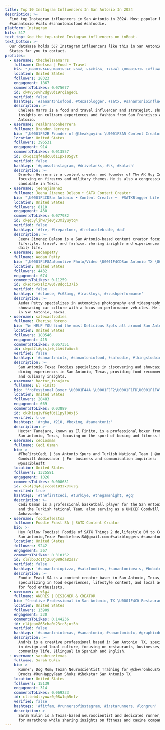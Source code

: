 ```yaml
---
title: Top 10 Instagram Influencers In San Antonio In 2024
description: >-
  Find top Instagram influencers in San Antonio in 2024. Most popular hashtags:
  #sanantonio #satx #sanantoniofood #safoodie.
platform: Instagram
hits: 517
text_top: See the top-rated Instagram influencers on inBeat.
text_bottom: >-
  Our database holds 517 Instagram influencers like this in San Antonio, United
  States for you to contact.
profiles:
  - username: thechelseamarrs
    fullname: Chelsea | Food + Travel
    bio: "\U0001FAF6\U0001F3FC Food, Fashion, Travel \U0001F31F Influencer Strategist at @obviously \U0001F48C thechelseamarrs@gmail.com \U0001F4CD San Francisco + San Antonio"
    location: United States
    followers: 28323
    engagement: 1867
    commentsToLikes: 0.075677
    id: ck0vy5svh2dgv0i19rqiaged1
    verified: false
    hashtags: '#sanantoniofood, #texasblogger, #satx, #sanantonioinfluencer'
    description: >-
      Chelsea Marrs is a food and travel influencer and strategist, sharing
      insights on culinary experiences and fashion from San Francisco and San
      Antonio.
  - username: realbrandonherrera
    fullname: Brandon Herrera
    bio: "\U0001F52B Founder of @theakguyinc \U0001F3A5 Content Creator San Antonio, TX Congressional Candidate (R TX-23)"
    location: United States
    followers: 396531
    engagement: 914
    commentsToLikes: 0.013557
    id: ck5q1cqf4adcu0i11pxs05gvt
    verified: false
    hashtags: '#gunsofinstagram, #drivetanks, #ak, #kalash'
    description: >-
      Brandon Herrera is a content creator and founder of The AK Guy Inc.,
      focusing on firearms and military themes. He is also a congressional
      candidate in Texas.
  - username: jeenajimenez
    fullname: Jeena Jimenez Deleon • SATX Content Creator
    bio: "\U0001F4CDSan Antonio • Content Creator • ⁣ #SATXBlogger Life + Travel + Fashion & More ✨ \U0001F48C jeena.jimenez@yahoo.com • Here's to the ones who dream • ⁣⁣⁣"
    location: United States
    followers: 8110
    engagement: 430
    commentsToLikes: 0.077982
    id: ckqq5yljhw7je0j23miyuytq4
    verified: false
    hashtags: '#fre, #frepartner, #fretocelebrate, #ad'
    description: >-
      Jeena Jimenez Deleon is a San Antonio-based content creator focusing on
      lifestyle, travel, and fashion, sharing insights and experiences from her
      daily life.
  - username: aedanpetty
    fullname: Aedan Petty
    bio: "\U0001F4F8Automotive Photo/Video \U0001F4CDSan Antonio TX \U0001F1F0\U0001F1F7Bk2 Gen Coupe 3.8"
    location: United States
    followers: 4432
    engagement: 674
    commentsToLikes: 0.11259
    id: ckaor6vx1lz780i78dqci37ib
    verified: false
    hashtags: '#stance, #c63amg, #tracktoys, #roushperformance'
    description: >-
      Aedan Petty specializes in automotive photography and videography,
      showcasing car culture with a focus on performance vehicles. He is based
      in San Antonio, Texas.
  - username: satexasfoodies
    fullname: Cherise Moreno
    bio: "We HELP YOU find the most Delicious Spots all around San Antonio Texas \U0001F924 & Create Content for Restaurants on Social Media \U0001F4F1"
    location: United States
    followers: 180546
    engagement: 415
    commentsToLikes: 0.057351
    id: ckqm27t8gtsjz0j2394fw5wz5
    verified: false
    hashtags: '#sanantoniotx, #sanantoniofood, #safoodie, #thingstodoinsanantonio'
    description: >-
      San Antonio Texas Foodies specializes in discovering and showcasing local
      dining experiences in San Antonio, Texas, providing food recommendations
      and culinary insights.
  - username: hector_tanajara
    fullname: El Finito
    bio: "Professional Boxer \U0001F44A \U0001F1F2\U0001F1FD\U0001F1FA\U0001F1F8 #TeamTanajara #RGBA #210 \U0001F4AF From Westside San Antonio, Texas Twitter: hector_tanajara"
    location: United States
    followers: 20483
    engagement: 669
    commentsToLikes: 0.03889
    id: ck5hisq1vf6qf0i11pyl00xj6
    verified: true
    hashtags: '#rgba, #210, #boxing, #sanantonio'
    description: >-
      Hector Tanajara, known as El Finito, is a professional boxer from Westside
      San Antonio, Texas, focusing on the sport of boxing and fitness themes.
  - username: cediosman
    fullname: Cedi Osman
    bio: >-
      #TheFirstCedi | San Antonio Spurs and Turkish National Team | @unicef
      Goodwill Ambassador | For business and communication inquiries:
      @possiblesft
    location: United States
    followers: 1325581
    engagement: 1026
    commentsToLikes: 0.008631
    id: ck14jdg4ujsco0i1923k3xu3g
    verified: true
    hashtags: '#thefirstcedi, #turkiye, #thegamenight, #gq'
    description: >-
      Cedi Osman is a professional basketball player for the San Antonio Spurs
      and the Turkish National Team, also serving as a UNICEF Goodwill
      Ambassador.
  - username: foodiefeastsa
    fullname: Foodie Feast SA | SATX Content Creator
    bio: >-
      Hey Fellow Foodies! Foodie of SATX Things 2 do,lifestyle DM to Collaborate
      San Antonio,Texas FoodiefeastSA@gmail.com #satxbloggers #sanantoniofoodie
    location: United States
    followers: 9242
    engagement: 367
    commentsToLikes: 0.310152
    id: clnlb53c1tj2u0j089da8zsz7
    verified: false
    hashtags: '#sanantoniopizza, #satxfoodies, #sanantonioeats, #bobatea'
    description: >-
      Foodie Feast SA is a content creator based in San Antonio, Texas,
      specializing in food experiences, lifestyle content, and local activities
      for food enthusiasts.
  - username: arelgi
    fullname: ANDRÉS | DESIGNER & CREATOR
    bio: "Creative Professional in San Antonio, TX \U0001F4CD Restaurantes, Negocios, y Vida Local. Hablo Español \U0001F1F2\U0001F1FD\U0001F1FA\U0001F1F8\U0001F3F3️‍\U0001F308"
    location: United States
    followers: 13909
    engagement: 330
    commentsToLikes: 0.144236
    id: cl8jeam865cha0i23rc3jot5h
    verified: false
    hashtags: '#sanantoniotexas, #sanantonio, #sanantoniotx, #graphicdesigner'
    description: >-
      Andrés is a creative professional based in San Antonio, TX, specializing
      in design and local culture, focusing on restaurants, businesses, and
      community life. Bilingual in Spanish and English.
  - username: sarahrunstexas
    fullname: Sarah Bulin
    bio: >-
      Runner; Dog Mom; Texan Neuroscientist Training for @chevronhoustonmarathon
      Brooks #RunHappyTeam Shokz #Shokstar San Antonio TX
    location: United States
    followers: 15139
    engagement: 314
    commentsToLikes: 0.069233
    id: cliteb4tryuwz0j08w1qh5nfv
    verified: false
    hashtags: '#fitfam, #runnersofinstagram, #instarunners, #longrun'
    description: >-
      Sarah Bulin is a Texas-based neuroscientist and dedicated runner, training
      for marathons while sharing insights on fitness and canine companionship.
---
```


